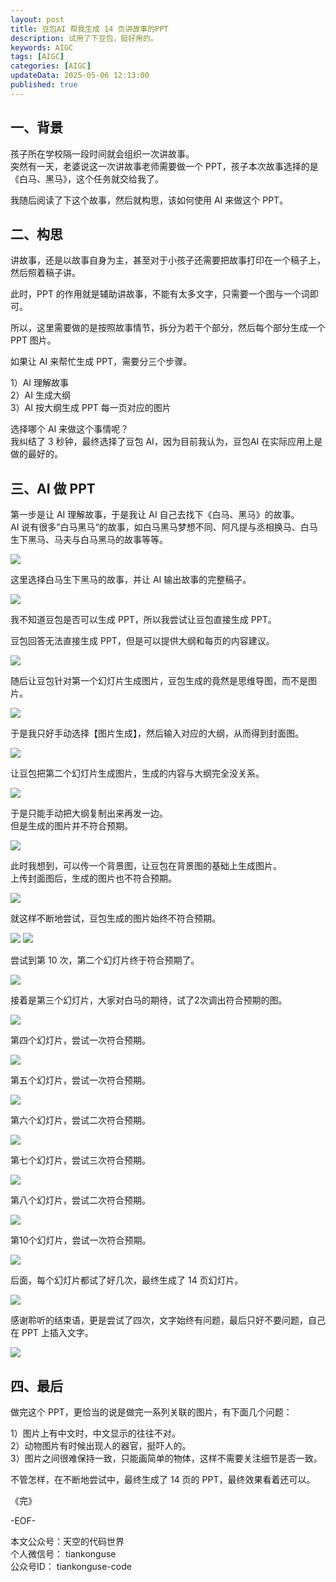 ```yaml
---
layout: post  
title: 豆包AI 帮我生成 14 页讲故事的PPT            
description: 试用了下豆包，挺好用的。  
keywords: AIGC 
tags: [AIGC]  
categories: [AIGC]  
updateData: 2025-05-06 12:13:00
published: true  
---
```


## 一、背景


孩子所在学校隔一段时间就会组织一次讲故事。  
突然有一天，老婆说这一次讲故事老师需要做一个 PPT，孩子本次故事选择的是《白马、黑马》，这个任务就交给我了。  


我随后阅读了下这个故事，然后就构思，该如何使用 AI 来做这个 PPT。  



## 二、构思  


讲故事，还是以故事自身为主，甚至对于小孩子还需要把故事打印在一个稿子上，然后照着稿子讲。  


此时，PPT 的作用就是辅助讲故事，不能有太多文字，只需要一个图与一个词即可。  


所以，这里需要做的是按照故事情节，拆分为若干个部分，然后每个部分生成一个 PPT 图片。  


如果让 AI 来帮忙生成 PPT，需要分三个步骤。  


1）AI 理解故事  
2）AI 生成大纲  
3）AI 按大纲生成 PPT 每一页对应的图片  


选择哪个 AI 来做这个事情呢？  
我纠结了 3 秒钟，最终选择了豆包 AI，因为目前我认为，豆包AI 在实际应用上是做的最好的。  



## 三、AI 做 PPT  


第一步是让 AI 理解故事，于是我让 AI 自己去找下《白马、黑马》的故事。  
AI 说有很多”白马黑马“的故事，如白马黑马梦想不同、阿凡提与丞相换马、白马生下黑马、马夫与白马黑马的故事等等。  


![](https://res2025.tiankonguse.com/images/2025/05/06/001.png) 



这里选择白马生下黑马的故事，并让 AI 输出故事的完整稿子。  


![](https://res2025.tiankonguse.com/images/2025/05/06/002.png) 



我不知道豆包是否可以生成 PPT，所以我尝试让豆包直接生成 PPT。  


豆包回答无法直接生成 PPT，但是可以提供大纲和每页的内容建议。  


![](https://res2025.tiankonguse.com/images/2025/05/06/003.png) 


随后让豆包针对第一个幻灯片生成图片，豆包生成的竟然是思维导图，而不是图片。  


![](https://res2025.tiankonguse.com/images/2025/05/06/004.png) 



于是我只好手动选择【图片生成】，然后输入对应的大纲，从而得到封面图。  



![](https://res2025.tiankonguse.com/images/2025/05/06/005.png) 


让豆包把第二个幻灯片生成图片，生成的内容与大纲完全没关系。  


![](https://res2025.tiankonguse.com/images/2025/05/06/006.png) 


于是只能手动把大纲复制出来再发一边。  
但是生成的图片并不符合预期。  


![](https://res2025.tiankonguse.com/images/2025/05/06/007.png) 


此时我想到，可以传一个背景图，让豆包在背景图的基础上生成图片。  
上传封面图后，生成的图片也不符合预期。  



![](https://res2025.tiankonguse.com/images/2025/05/06/008.png) 


就这样不断地尝试，豆包生成的图片始终不符合预期。  



![](https://res2025.tiankonguse.com/images/2025/05/06/009.png) 
![](https://res2025.tiankonguse.com/images/2025/05/06/010.png) 


尝试到第 10 次，第二个幻灯片终于符合预期了。  


![](https://res2025.tiankonguse.com/images/2025/05/06/011.png) 



接着是第三个幻灯片，大家对白马的期待，试了2次调出符合预期的图。  



![](https://res2025.tiankonguse.com/images/2025/05/06/012.png) 



第四个幻灯片，尝试一次符合预期。  



![](https://res2025.tiankonguse.com/images/2025/05/06/013.png) 


第五个幻灯片，尝试一次符合预期。  


![](https://res2025.tiankonguse.com/images/2025/05/06/014.png) 


第六个幻灯片，尝试二次符合预期。  


![](https://res2025.tiankonguse.com/images/2025/05/06/015.png) 


 
第七个幻灯片，尝试三次符合预期。  



![](https://res2025.tiankonguse.com/images/2025/05/06/016.png) 


第八个幻灯片，尝试二次符合预期。  


![](https://res2025.tiankonguse.com/images/2025/05/06/017.png) 



第10个幻灯片，尝试一次符合预期。  


![](https://res2025.tiankonguse.com/images/2025/05/06/018.png) 


后面，每个幻灯片都试了好几次，最终生成了 14 页幻灯片。  


![](https://res2025.tiankonguse.com/images/2025/05/06/019.png) 



感谢聆听的结束语，更是尝试了四次，文字始终有问题，最后只好不要问题，自己在 PPT 上插入文字。  


![](https://res2025.tiankonguse.com/images/2025/05/06/020.png) 


## 四、最后  


做完这个 PPT，更恰当的说是做完一系列关联的图片，有下面几个问题：  


1）图片上有中文时，中文显示的往往不对。  
2）动物图片有时候出现人的器官，挺吓人的。  
3）图片之间很难保持一致，只能画简单的物体，这样不需要关注细节是否一致。  


不管怎样，在不断地尝试中，最终生成了 14 页的 PPT，最终效果看着还可以。  


《完》  


-EOF-  

本文公众号：天空的代码世界  
个人微信号： tiankonguse  
公众号ID： tiankonguse-code  
  